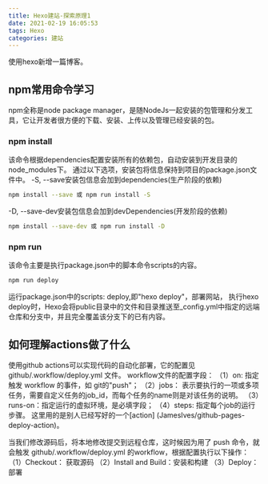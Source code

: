 ```yaml
---
title: Hexo建站-探索原理1
date: 2021-02-19 16:05:53
tags: Hexo
categories: 建站
---
```


使用hexo新增一篇博客。

## npm常用命令学习

npm全称是node package manager，是随NodeJs一起安装的包管理和分发工具，它让开发者很方便的下载、安装、上传以及管理已经安装的包。

### npm install
该命令根据dependencies配置安装所有的依赖包，自动安装到开发目录的node_modules下。
通过以下选项，安装包将信息保持到项目的package.json文件中。
-S, --save安装包信息会加到dependencies(生产阶段的依赖)
```bash
npm install --save 或 npm run install -S
```
-D, --save-dev安装包信息会加到devDependencies(开发阶段的依赖)
```bash
npm install --save-dev 或 npm run install -D
```

### npm run
该命令主要是执行package.json中的脚本命令scripts的内容。

```bash
npm run deploy
```
运行package.json中的scripts: deploy,即"hexo deploy"，部署网站，
执行hexo deploy时，Hexo会将public目录中的文件和目录推送至_config.yml中指定的远端仓库和分支中，并且完全覆盖该分支下的已有内容。

## 如何理解actions做了什么
使用github actions可以实现代码的自动化部署，它的配置见  github/.workflow/deploy.yml 文件。
workflow文件的配置字段：
（1）on: 指定触发 workflow 的事件，如 git的"push"；
（2）jobs： 表示要执行的一项或多项任务，需要自定义任务的job_id，而每个任务的name则是对该任务的说明。
（3）runs-on：指定运行的虚拟环境，是必填字段；
（4）steps: 指定每个job的运行步骤。
这里用的是别人已经写好的一个[action] (JamesIves/github-pages-deploy-action)。

当我们修改源码后，将本地修改提交到远程仓库，这时候因为用了 push 命令，就会触发 github/.workflow/deploy.yml 的workflow，根据配置执行以下操作：
（1）Checkout： 获取源码
（2）Install and Build：安装和构建
（3）Deploy：部署

